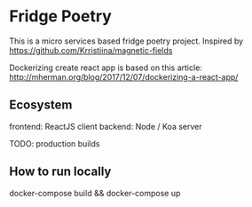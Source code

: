 # Fridge Poetry

This is a micro services based fridge poetry project. Inspired by https://github.com/Krristiina/magnetic-fields

Dockerizing create react app is based on this article:
http://mherman.org/blog/2017/12/07/dockerizing-a-react-app/

## Ecosystem

frontend: ReactJS client
backend: Node / Koa server

TODO: production builds

## How to run locally

docker-compose build && docker-compose up



